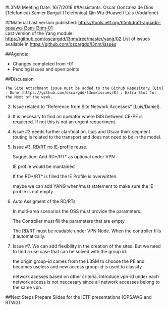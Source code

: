 #L3NM Meeting 
Date: 16/7/2019
##Assistants:
Oscar Gonzalez de Dios (Telefonica)
Samier Barguil (Telefonica) 
Qin Wu (Huawei)
Luis (Vodafone)

##Material 
Last version published: https://tools.ietf.org/html/draft-aguado-opsawg-l3sm-l3nm-01      
Last version of the Yang module: https://github.com/oscargdd/l3nm/tree/master/yang/02
List of issues available in https://github.com/oscargdd/l3nm/issues
    
##Agenda:

- Changes completed from -01
- Pending issues and open points

##Discussion

    The Site Attachment issue must be added to the Github Repository [Qin] - Done [https://github.com/oscargdd/l3nm/issues/8] : Extra Slot for the Next of the week.

2. Issue related to "Reference from Site Network Accesses" [Luis/Daniel].
3. It is necesary to find an operator where ISIS between CE-PE is requiered. If not this is not an urgent requeriment. 
4. Issue #2 needs further clarification. Luis and Oscar think segment routing is related to the transport and does not need to be in the model.
5. Issue #3. RD/RT no IE-profile reuse.

   Suggestion: Add RD*/RT* as optional under VPN

    IE profile would be mantained 

    If the RD*/RT* is filled the IE Profile is overwritten.

    maybe we can add YANG when/must statement  to make sure the IE profile is not empty.

6. Auto Assigment of the RD/RTs

    In multi-area scenarios the OSS must provide the parameters. 

    The Controller must fill the parameters that are empty

    The RD/RT must be readable under VPN Node. When the controller fills it automatically. 

7. Issue  #7. We can add flexibility in the creation of the sites. But we need to find a use case that can be solved with the group id.

    the origin group-id cames from the L3SM to choose the PE and becomes useless and new access group-id is used to classify

    network acesses based on other criteria.  Introduce vpn-id under each network access is not neccesary since all network accesses belong to the same vpn.


##Next Steps
Prepare Slides for the IETF presentations (OPSAWG and RTWG).

